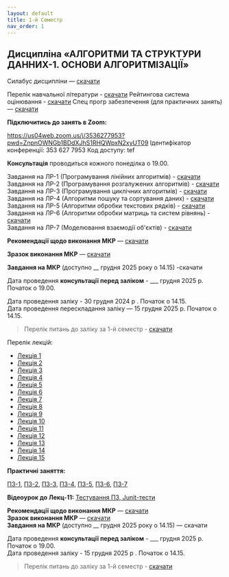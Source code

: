 ```yaml
---
layout: default
title: 1-й Семестр
nav_order: 1
---
```


## Дисципліна «АЛГОРИТМИ ТА СТРУКТУРИ ДАННИХ-1. ОСНОВИ АЛГОРИТМІЗАЦІЇ»

Силабус дисципліни — [скачати](https://www.dropbox.com/scl/fi/isbe8wer8fgaiegl6hnb7/1_-_F2_-_1.pdf?rlkey=0lhsld6r5atvde4rdiegkxg05&dl=0)

Перелік навчальної літератури - [скачати](https://www.dropbox.com/s/cm5mkvk83mr4obv/%D0%90%D0%A1%D0%94-1_%D0%A1%D0%BF%D0%B8%D1%81%D0%BE%D0%BA%20%D0%BB%D1%96%D1%82%D0%B5%D1%80%D0%B0%D1%82%D1%83%D1%80%D0%B8.pdf?dl=0)
Рейтингова система оцінювання - [скачати](https://www.dropbox.com/s/lbv9otxfkwlxy2v/%D0%90%D0%A1%D0%94-1_%D0%A0%D0%A1%D0%9E.pdf?dl=0)
Спец прогр забезпечення (для практичних занять) — [скачати](https://www.dropbox.com/s/9qw3f56ougvmhz4/%D0%90%D0%A1%D0%94-1_%D0%A1%D0%BF%D0%B5%D1%86%20%D0%9F%D0%97%20%D0%B4%D0%BB%D1%8F%20%D0%B7%D0%B0%D0%BD%D1%8F%D1%82%D1%8C.pdf?dl=0)

**Підключитись до занять в Zoom:**

https://us04web.zoom.us/j/3536277953?pwd=ZnpnOWNGb1BDdXJhS1RHQWpxN2xyUT09
Ідентифікатор конференції: 353 627 7953
Код доступу: tef

**Консультація** проводиться кожного понеділка о 19.00.

Завдання на ЛР-1 (Програмування лінійних алгоритмів) - [скачати](https://www.dropbox.com/s/n855q14qz1ifu2q/%D0%90%D0%A1%D0%94-1_%D0%9B%D0%A0-1.pdf?dl=0)  
Завдання на ЛР-2 (Програмування розгалужених алгоритмів) - [скачати](https://www.dropbox.com/s/9dbrqhjhtw1l2qt/%D0%90%D0%A1%D0%94-1_%D0%9B%D0%A0-2.pdf?dl=0)  
Завдання на ЛР-3 (Програмування циклічних алгоритмів)  - [скачати](https://www.dropbox.com/s/t5nlxxr2rive45g/%D0%90%D0%A1%D0%94-1_%D0%9B%D0%A0-3.pdf?dl=0)  
Завдання на ЛР-4 (Алгоритми пошуку та сортування даних)  - [скачати](https://www.dropbox.com/s/nibaiefqi2yac56/%D0%90%D0%A1%D0%94-1_%D0%9B%D0%A0-4.pdf?dl=0)  
Завдання на ЛР-5 (Алгоритми обробки текстових рядків)  - [скачати](https://www.dropbox.com/scl/fi/aj299z4ji91nup1jdifb6/1_-5.pdf?rlkey=nkslv5gqb0xvgrrlshaegdon5&dl=0)  
Завдання на ЛР-6 (Алгоритми обробки матриць та систем рівнянь)  - [скачати](https://www.dropbox.com/scl/fi/by6ry6dljko88pgy70uky/1_-6.pdf?rlkey=bcpwz1qcvrxs31ccrq50uy16d&dl=0)  
Завдання на ЛР-7 (Моделювання взаємодії об'єктів)  - [скачати](https://www.dropbox.com/scl/fi/u9d37oiy8w5kwwwoo7hxb/1_-7.pdf?rlkey=g1m34fpit8vfs6ccmps0vzgup&dl=0)  

**Рекомендації щодо виконання МКР** — [скачати](https://www.dropbox.com/scl/fi/d524qsn1ef3u9uc5pm4wv/1_-_.pdf?rlkey=ii8ihykxramn2fkux5pkufp8w&dl=0)

**Зразок виконання МКР** — [скачати](https://www.dropbox.com/scl/fi/fnmm08biy6meyx0y8zkkf/1_-_-50_.pdf?rlkey=3nlv7eh84dsr7ba1bp2njlgq2&dl=0)  

**Завдання на МКР** (доступно __ грудня 2025 року о 14.15) -скачати

Дата проведення **консультації перед заліком** - ___ грудня 2025 р. Початок о 19.00.

Дата проведення заліку - 30 грудня 2024 р . Початок о 14.15.  
Дата проведення перескладання заліку — 15 грудня 2025 р. Початок о 14.15.

> Перелік питань до заліку за 1-й семестр - [скачати](https://www.dropbox.com/scl/fi/f9m7vbgc5yrswm0xdc1up/1_.pdf?rlkey=mcl1leght60ids1epvbb8aylh&dl=0)

Перелік лекцій:

- [Лекція 1](https://www.dropbox.com/s/56cnypjlvh18en5/%D0%90%D0%A1%D0%94-1_%D0%9B%D0%B5%D0%BA%D1%86%D1%96%D1%8F-1.pdf?dl=0)
- [Лекція 2](https://www.dropbox.com/s/9wx7p7zfy5z79jb/%D0%90%D0%A1%D0%94-1_%D0%9B%D0%B5%D0%BA%D1%86%D1%96%D1%8F-2.pdf?dl=0)
- [Лекція 3](https://www.dropbox.com/s/mfh6neg219qecfg/%D0%90%D0%A1%D0%94-1_%D0%9B%D0%B5%D0%BA%D1%86%D1%96%D1%8F-3.pdf?dl=0)
- [Лекція 4](https://www.dropbox.com/s/l6rqew662xd0qsa/%D0%90%D0%A1%D0%94-1_%D0%9B%D0%B5%D0%BA%D1%86%D1%96%D1%8F-4.pdf?dl=0)
- [Лекція 5](https://www.dropbox.com/s/xj7n3khklf20a7c/%D0%90%D0%A1%D0%94-1_%D0%9B%D0%B5%D0%BA%D1%86%D1%96%D1%8F-5.pdf?dl=0)
- [Лекція 6](https://www.dropbox.com/s/umt9vfezewgw0xl/%D0%90%D0%A1%D0%94-1_%D0%9B%D0%B5%D0%BA%D1%86%D1%96%D1%8F-6.pdf?dl=0)
- [Лекція 7](https://www.dropbox.com/s/4mx00392z65zvrh/%D0%90%D0%A1%D0%94-1_%D0%9B%D0%B5%D0%BA%D1%86%D1%96%D1%8F-7.pdf?dl=0)
- [Лекція 8](https://www.dropbox.com/s/ivac7t3039lzhsk/%D0%90%D0%A1%D0%94-1_%D0%9B%D0%B5%D0%BA%D1%86%D1%96%D1%8F-8.pdf?dl=0)
- [Лекція 9](https://www.dropbox.com/s/npue4nws4yufhjr/%D0%90%D0%A1%D0%94-1_%D0%9B%D0%B5%D0%BA%D1%86%D1%96%D1%8F-9.pdf?dl=0)
- [Лекція 10](https://www.dropbox.com/s/3eknn2yz14s3ple/%D0%90%D0%A1%D0%94-1_%D0%9B%D0%B5%D0%BA%D1%86%D1%96%D1%8F-10.pdf?dl=0)
- [Лекція 11](https://www.dropbox.com/s/zp1x0gaei4e1c01/%D0%90%D0%A1%D0%94-1_%D0%9B%D0%B5%D0%BA%D1%86%D1%96%D1%8F-11.pdf?dl=0)
- [Лекція 12](https://www.dropbox.com/s/lcg3p5g037bqb1b/%D0%90%D0%A1%D0%94-1_%D0%9B%D0%B5%D0%BA%D1%86%D1%96%D1%8F-12.pdf?dl=0)
- [Лекція 13](https://www.dropbox.com/scl/fi/nhac6md9fylygcld99aff/1_-13.pdf?rlkey=3m5cndjcyhhsor0whauiwz3jc&dl=0)
- [Лекція 14](https://www.dropbox.com/scl/fi/8v5mij1e5x2rsvw4kaioi/1_-14.pdf?rlkey=8h592oiw4xlrz1mxy0y3qji6r&dl=0)
- [Лекція 15](https://www.dropbox.com/s/u45kwvo073lovri/%D0%90%D0%A1%D0%94-1_%D0%9B%D0%B5%D0%BA%D1%86%D1%96%D1%8F-13.pdf?dl=0)

**Практичні заняття:**

[ПЗ-1](https://www.dropbox.com/s/neuapcxplgq4j89/%D0%90%D0%A1%D0%94-1_%D0%9F%D0%97-1.pdf?dl=0),
[ПЗ-2](https://www.dropbox.com/s/9h9fbr75fgrso7c/%D0%90%D0%A1%D0%94-1_%D0%9F%D0%97-2.pdf?dl=0),
[ПЗ-3](https://www.dropbox.com/s/1t9hmc5z20fpgze/%D0%90%D0%A1%D0%94-1_%D0%9F%D0%97-3.pdf?dl=0),
[ПЗ-4](https://www.dropbox.com/s/cdx5zccmo14qs4j/%D0%90%D0%A1%D0%94-1_%D0%9F%D0%97-4.pdf?dl=0),
[ПЗ-5](https://www.dropbox.com/s/g0hrjex69echgrq/%D0%90%D0%A1%D0%94-1_%D0%9F%D0%97-5%20.pdf?dl=0),
[ПЗ-6](https://www.dropbox.com/s/v863qsqo7jft5ms/%D0%90%D0%A1%D0%94-1_%D0%9F%D0%97-6.pdf?dl=0),
[ПЗ-7](https://www.dropbox.com/scl/fi/0eb8agp5d5og8laqc6l58/1_-7.pdf?rlkey=1w4gxn4afnz73i43qthai5gip&dl=0)


**Відеоурок до Лекц-11:** [Тестування ПЗ, Junit-тести ](https://www.dropbox.com/s/5cgyj9p86exrlwk/%D0%90%D0%A1%D0%94-1_%D0%A2%D0%B5%D1%81%D1%82%D1%83%D0%B2%D0%B0%D0%BD%D0%BD%D1%8F%20%D0%9F%D0%97%20%20Junit-%D1%82%D0%B5%D1%81%D1%82%D0%B8.mp4?dl=0)


**Рекомендації щодо виконання МКР** — [скачати](https://www.dropbox.com/scl/fi/d524qsn1ef3u9uc5pm4wv/1_-_.pdf?rlkey=ii8ihykxramn2fkux5pkufp8w&dl=0)  
**Зразок виконання МКР** — [скачати](https://www.dropbox.com/scl/fi/fnmm08biy6meyx0y8zkkf/1_-_-50_.pdf?rlkey=3nlv7eh84dsr7ba1bp2njlgq2&dl=0)  
**Завдання на МКР** (доступно __ грудня 2025 року о 14.15) — скачати  

Дата проведення **консультації перед заліком** - ___ грудня 2025 р. Початок о 19.00.  
Дата проведення заліку - 15 грудня 2025 р . Початок о 14.15.  

> Перелік питань до заліку за 1-й семестр - [скачати](https://www.dropbox.com/scl/fi/f9m7vbgc5yrswm0xdc1up/1_.pdf?rlkey=mcl1leght60ids1epvbb8aylh&dl=0)
